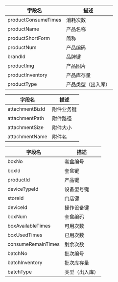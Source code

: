 |字段名|描述|
|--|--|
|productConsumeTimes|消耗次数|
|productName|产品名称|
|productShortForm|简称|
|productNum|产品编码|
|brandId|品牌键|
|productImg|产品图片|
|productInventory|产品库存量|
|productType|产品类型（出入库）|

|字段名|描述|
|--|--|
|attachmentBizId|附件业务键|
|attachmentPath|附件路径|
|attachmentSize|附件大小|
|attachmentName|附件名|

|字段名|描述|
|--|--|
|boxNo|套盒编号|
|boxId|套盒键|
|productId|产品键|
|deviceTypeId|设备型号键|
|storeId|门店键|
|deviceId|操作设备键|
|boxNum|套盒编码|
|boxAvailableTimes|可用次数|
|boxUsedTimes|已用次数|
|consumeRemainTimes|剩余次数|
|batchNo|批次编号|
|batchInventory|批次库存量|
|batchType|类型（出入库）|
